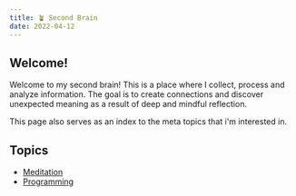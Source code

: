 ```yaml
---
title: 🪴 Second Brain
date: 2022-04-12
---
```


## Welcome!
Welcome to my second brain!
This is a place where I collect, process and analyze information.
The goal is to create connections and discover unexpected meaning as a result of deep and mindful reflection.

This page also serves as an index to the meta topics that i'm interested in.




## Topics
- [Meditation](30m0jqb0)
- [Programming](yzw5mu32)
